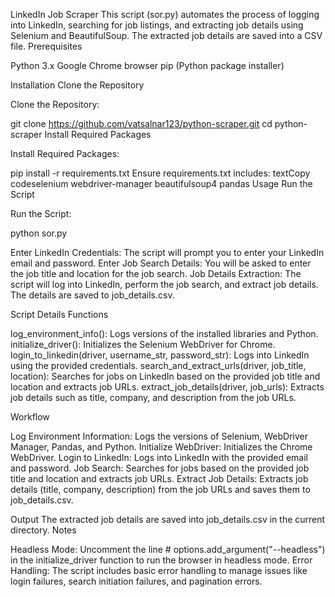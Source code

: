 LinkedIn Job Scraper
This script (sor.py) automates the process of logging into LinkedIn, searching for job listings, and extracting job details using Selenium and BeautifulSoup. The extracted job details are saved into a CSV file.
Prerequisites

Python 3.x
Google Chrome browser
pip (Python package installer)

Installation
Clone the Repository

Clone the Repository:

git clone https://github.com/vatsalnar123/python-scraper.git
cd python-scraper
Install Required Packages

Install Required Packages:

pip install -r requirements.txt
Ensure requirements.txt includes:
textCopy codeselenium
webdriver-manager
beautifulsoup4
pandas
Usage
Run the Script

Run the Script:

python sor.py

Enter LinkedIn Credentials: The script will prompt you to enter your LinkedIn email and password.
Enter Job Search Details: You will be asked to enter the job title and location for the job search.
Job Details Extraction: The script will log into LinkedIn, perform the job search, and extract job details. The details are saved to job_details.csv.

Script Details
Functions

log_environment_info(): Logs versions of the installed libraries and Python.
initialize_driver(): Initializes the Selenium WebDriver for Chrome.
login_to_linkedin(driver, username_str, password_str): Logs into LinkedIn using the provided credentials.
search_and_extract_urls(driver, job_title, location): Searches for jobs on LinkedIn based on the provided job title and location and extracts job URLs.
extract_job_details(driver, job_urls): Extracts job details such as title, company, and description from the job URLs.

Workflow

Log Environment Information: Logs the versions of Selenium, WebDriver Manager, Pandas, and Python.
Initialize WebDriver: Initializes the Chrome WebDriver.
Login to LinkedIn: Logs into LinkedIn with the provided email and password.
Job Search: Searches for jobs based on the provided job title and location and extracts job URLs.
Extract Job Details: Extracts job details (title, company, description) from the job URLs and saves them to job_details.csv.

Output
The extracted job details are saved into job_details.csv in the current directory.
Notes

Headless Mode: Uncomment the line # options.add_argument("--headless") in the initialize_driver function to run the browser in headless mode.
Error Handling: The script includes basic error handling to manage issues like login failures, search initiation failures, and pagination errors.
